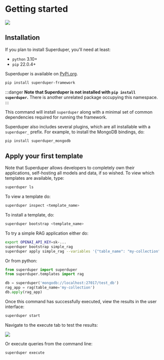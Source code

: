 # Getting started

![](https://www.youtube.com/watch?v=9rA0dGmK2-s)

## Installation

If you plan to install Superduper, you'll need at least:

- `python` 3.10+
- `pip` 22.0.4+

Superduper is available on [PyPi.org](https://pypi.org/project/superduper-framework/).

```bash
pip install superduper-framework
```

:::danger
**Note that Superduper is not installed with `pip install superduper`.**
There is another unrelated package occupying this namespace.
:::

This command will install `superduper` along with a minimal set of common dependencies required for running the framework.

Superduper also includes several plugins, which are all installable with a `superduper_` prefix. For 
example, to install the MongoDB bindings, do:

```bash
pip install superduper_mongodb
```

## Apply your first template

Note that Superduper allows developers to completely 
own their applications, self-hosting all models and data, if so wished. 
To view which templates are available, type:

```bash
superduper ls
```

To view a template do:

```bash
superduper inspect <template_name>
```

To install a template, do:

```bash
superduper bootstrap <template_name>
```

To try a simple RAG application either do:

```bash
export OPENAI_API_KEY=sk-...
superduper bootstrap simple_rag
superduper apply simple_rag --variables '{"table_name": "my-collection"}' --data_backend mongodb://localhost:27017/test_db
```

Or from python:

```python
from superduper import superduper
from superduper.templates import rag

db = superduper('mongodb://localhost:27017/test_db')
rag_app = rag(table_name='my-collection')
db.apply(rag_app)
```

Once this command has successfully executed, view the results in the user interface:

```bash
superduper start
```

Navigate to the execute tab to test the results:

![](/img/screenshot_execute.png)

Or execute queries from the command line:

```bash
superduper execute
```